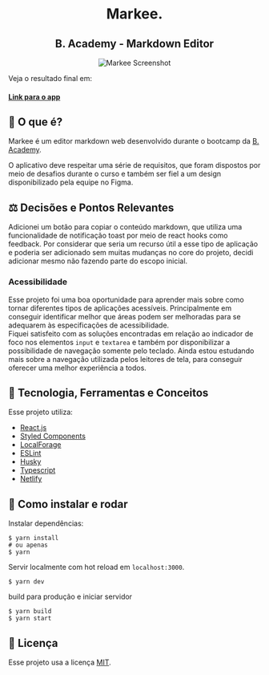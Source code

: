 <h1 align='center'>Markee.</h1>
<h2 align='center'>B. Academy - Markdown Editor</h2>
<p align='center'>
  <img
    src='https://res.cloudinary.com/voss/image/upload/v1631818995/readme_logos/markee-screenshot_ny2ojs.png'
    alt='Markee Screenshot'
  />
</p>

Veja o resultado final em:

#### [Link para o app](http://markee-app-vbertazzo.netlify.app)

## 🎯 O que é?

Markee é um editor markdown web desenvolvido durante o bootcamp da [B. Academy](https://b-academy.brainn.co).

O aplicativo deve respeitar uma série de requisitos, que foram dispostos por meio de desafios durante o curso e também ser fiel a um design disponibilizado pela equipe no Figma.

## ⚖️ Decisões e Pontos Relevantes

Adicionei um botão para copiar o conteúdo markdown, que utiliza uma funcionalidade de notificação toast por meio de react hooks como feedback. Por considerar que seria um recurso útil a esse tipo de aplicação e poderia ser adicionado sem muitas mudanças no core do projeto, decidi adicionar mesmo não fazendo parte do escopo inicial.

### Acessibilidade

Esse projeto foi uma boa oportunidade para aprender mais sobre como tornar diferentes tipos de aplicações acessíveis. Principalmente em conseguir identificar melhor que áreas podem ser melhoradas para se adequarem às especificações de acessibilidade.  
Fiquei satisfeito com as soluções encontradas em relação ao indicador de foco nos elementos `input` e `textarea` e também por disponibilizar a possibilidade de navegação somente pelo teclado. Ainda estou estudando mais sobre a navegação utilizada pelos leitores de tela, para conseguir oferecer uma melhor experiência a todos.

## 🚀 Tecnologia, Ferramentas e Conceitos

Esse projeto utiliza:

- [React.js](https://reactjs.org/)
- [Styled Components](https://styled-components.com/)
- [LocalForage](https://github.com/localForage/localForage)
- [ESLint](https://eslint.org/)
- [Husky](https://github.com/typicode/husky)
- [Typescript](https://www.typescriptlang.org/)
- [Netlify](https://www.netlify.com)

## 🔧 Como instalar e rodar

Instalar dependências:

```
$ yarn install
# ou apenas
$ yarn
```

Servir localmente com hot reload em `localhost:3000`.

```
$ yarn dev
```

build para produção e iniciar servidor

```
$ yarn build
$ yarn start
```

## 📝 Licença

Esse projeto usa a licença [MIT](https://github.com/vbertazzo/b-academy-markee-app/blob/main/LICENSE).
